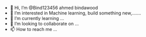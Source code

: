 - 👋 Hi, I’m @Bind123456 ahmed bindawood
- 👀 I’m interested in Machine learning, build something new,.......
- 🌱 I’m currently learning ...
- 💞️ I’m looking to collaborate on ...
- 📫 How to reach me ...

<!---
Bind123456/Bind123456 is a ✨ special ✨ repository because its `README.md` (this file) appears on your GitHub profile.
You can click the Preview link to take a look at your changes.
--->
